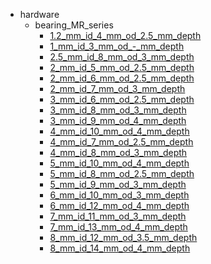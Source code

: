 * hardware
  * bearing_MR_series
    * [1.2_mm_id_4_mm_od_2.5_mm_depth](hardware/bearing_MR_series/1.2_mm_id_4_mm_od_2.5_mm_depth)
    * [1_mm_id_3_mm_od_-_mm_depth](hardware/bearing_MR_series/1.2_mm_id_4_mm_od_2.5_mm_depth/1_mm_id_3_mm_od_-_mm_depth)
    * [2.5_mm_id_8_mm_od_3_mm_depth](hardware/bearing_MR_series/1.2_mm_id_4_mm_od_2.5_mm_depth/1_mm_id_3_mm_od_-_mm_depth/2.5_mm_id_8_mm_od_3_mm_depth)
    * [2_mm_id_5_mm_od_2.5_mm_depth](hardware/bearing_MR_series/1.2_mm_id_4_mm_od_2.5_mm_depth/1_mm_id_3_mm_od_-_mm_depth/2.5_mm_id_8_mm_od_3_mm_depth/2_mm_id_5_mm_od_2.5_mm_depth)
    * [2_mm_id_6_mm_od_2.5_mm_depth](hardware/bearing_MR_series/1.2_mm_id_4_mm_od_2.5_mm_depth/1_mm_id_3_mm_od_-_mm_depth/2.5_mm_id_8_mm_od_3_mm_depth/2_mm_id_5_mm_od_2.5_mm_depth/2_mm_id_6_mm_od_2.5_mm_depth)
    * [2_mm_id_7_mm_od_3_mm_depth](hardware/bearing_MR_series/1.2_mm_id_4_mm_od_2.5_mm_depth/1_mm_id_3_mm_od_-_mm_depth/2.5_mm_id_8_mm_od_3_mm_depth/2_mm_id_5_mm_od_2.5_mm_depth/2_mm_id_6_mm_od_2.5_mm_depth/2_mm_id_7_mm_od_3_mm_depth)
    * [3_mm_id_6_mm_od_2.5_mm_depth](hardware/bearing_MR_series/1.2_mm_id_4_mm_od_2.5_mm_depth/1_mm_id_3_mm_od_-_mm_depth/2.5_mm_id_8_mm_od_3_mm_depth/2_mm_id_5_mm_od_2.5_mm_depth/2_mm_id_6_mm_od_2.5_mm_depth/2_mm_id_7_mm_od_3_mm_depth/3_mm_id_6_mm_od_2.5_mm_depth)
    * [3_mm_id_8_mm_od_3_mm_depth](hardware/bearing_MR_series/1.2_mm_id_4_mm_od_2.5_mm_depth/1_mm_id_3_mm_od_-_mm_depth/2.5_mm_id_8_mm_od_3_mm_depth/2_mm_id_5_mm_od_2.5_mm_depth/2_mm_id_6_mm_od_2.5_mm_depth/2_mm_id_7_mm_od_3_mm_depth/3_mm_id_6_mm_od_2.5_mm_depth/3_mm_id_8_mm_od_3_mm_depth)
    * [3_mm_id_9_mm_od_4_mm_depth](hardware/bearing_MR_series/1.2_mm_id_4_mm_od_2.5_mm_depth/1_mm_id_3_mm_od_-_mm_depth/2.5_mm_id_8_mm_od_3_mm_depth/2_mm_id_5_mm_od_2.5_mm_depth/2_mm_id_6_mm_od_2.5_mm_depth/2_mm_id_7_mm_od_3_mm_depth/3_mm_id_6_mm_od_2.5_mm_depth/3_mm_id_8_mm_od_3_mm_depth/3_mm_id_9_mm_od_4_mm_depth)
    * [4_mm_id_10_mm_od_4_mm_depth](hardware/bearing_MR_series/1.2_mm_id_4_mm_od_2.5_mm_depth/1_mm_id_3_mm_od_-_mm_depth/2.5_mm_id_8_mm_od_3_mm_depth/2_mm_id_5_mm_od_2.5_mm_depth/2_mm_id_6_mm_od_2.5_mm_depth/2_mm_id_7_mm_od_3_mm_depth/3_mm_id_6_mm_od_2.5_mm_depth/3_mm_id_8_mm_od_3_mm_depth/3_mm_id_9_mm_od_4_mm_depth/4_mm_id_10_mm_od_4_mm_depth)
    * [4_mm_id_7_mm_od_2.5_mm_depth](hardware/bearing_MR_series/1.2_mm_id_4_mm_od_2.5_mm_depth/1_mm_id_3_mm_od_-_mm_depth/2.5_mm_id_8_mm_od_3_mm_depth/2_mm_id_5_mm_od_2.5_mm_depth/2_mm_id_6_mm_od_2.5_mm_depth/2_mm_id_7_mm_od_3_mm_depth/3_mm_id_6_mm_od_2.5_mm_depth/3_mm_id_8_mm_od_3_mm_depth/3_mm_id_9_mm_od_4_mm_depth/4_mm_id_10_mm_od_4_mm_depth/4_mm_id_7_mm_od_2.5_mm_depth)
    * [4_mm_id_8_mm_od_3_mm_depth](hardware/bearing_MR_series/1.2_mm_id_4_mm_od_2.5_mm_depth/1_mm_id_3_mm_od_-_mm_depth/2.5_mm_id_8_mm_od_3_mm_depth/2_mm_id_5_mm_od_2.5_mm_depth/2_mm_id_6_mm_od_2.5_mm_depth/2_mm_id_7_mm_od_3_mm_depth/3_mm_id_6_mm_od_2.5_mm_depth/3_mm_id_8_mm_od_3_mm_depth/3_mm_id_9_mm_od_4_mm_depth/4_mm_id_10_mm_od_4_mm_depth/4_mm_id_7_mm_od_2.5_mm_depth/4_mm_id_8_mm_od_3_mm_depth)
    * [5_mm_id_10_mm_od_4_mm_depth](hardware/bearing_MR_series/1.2_mm_id_4_mm_od_2.5_mm_depth/1_mm_id_3_mm_od_-_mm_depth/2.5_mm_id_8_mm_od_3_mm_depth/2_mm_id_5_mm_od_2.5_mm_depth/2_mm_id_6_mm_od_2.5_mm_depth/2_mm_id_7_mm_od_3_mm_depth/3_mm_id_6_mm_od_2.5_mm_depth/3_mm_id_8_mm_od_3_mm_depth/3_mm_id_9_mm_od_4_mm_depth/4_mm_id_10_mm_od_4_mm_depth/4_mm_id_7_mm_od_2.5_mm_depth/4_mm_id_8_mm_od_3_mm_depth/5_mm_id_10_mm_od_4_mm_depth)
    * [5_mm_id_8_mm_od_2.5_mm_depth](hardware/bearing_MR_series/1.2_mm_id_4_mm_od_2.5_mm_depth/1_mm_id_3_mm_od_-_mm_depth/2.5_mm_id_8_mm_od_3_mm_depth/2_mm_id_5_mm_od_2.5_mm_depth/2_mm_id_6_mm_od_2.5_mm_depth/2_mm_id_7_mm_od_3_mm_depth/3_mm_id_6_mm_od_2.5_mm_depth/3_mm_id_8_mm_od_3_mm_depth/3_mm_id_9_mm_od_4_mm_depth/4_mm_id_10_mm_od_4_mm_depth/4_mm_id_7_mm_od_2.5_mm_depth/4_mm_id_8_mm_od_3_mm_depth/5_mm_id_10_mm_od_4_mm_depth/5_mm_id_8_mm_od_2.5_mm_depth)
    * [5_mm_id_9_mm_od_3_mm_depth](hardware/bearing_MR_series/1.2_mm_id_4_mm_od_2.5_mm_depth/1_mm_id_3_mm_od_-_mm_depth/2.5_mm_id_8_mm_od_3_mm_depth/2_mm_id_5_mm_od_2.5_mm_depth/2_mm_id_6_mm_od_2.5_mm_depth/2_mm_id_7_mm_od_3_mm_depth/3_mm_id_6_mm_od_2.5_mm_depth/3_mm_id_8_mm_od_3_mm_depth/3_mm_id_9_mm_od_4_mm_depth/4_mm_id_10_mm_od_4_mm_depth/4_mm_id_7_mm_od_2.5_mm_depth/4_mm_id_8_mm_od_3_mm_depth/5_mm_id_10_mm_od_4_mm_depth/5_mm_id_8_mm_od_2.5_mm_depth/5_mm_id_9_mm_od_3_mm_depth)
    * [6_mm_id_10_mm_od_3_mm_depth](hardware/bearing_MR_series/1.2_mm_id_4_mm_od_2.5_mm_depth/1_mm_id_3_mm_od_-_mm_depth/2.5_mm_id_8_mm_od_3_mm_depth/2_mm_id_5_mm_od_2.5_mm_depth/2_mm_id_6_mm_od_2.5_mm_depth/2_mm_id_7_mm_od_3_mm_depth/3_mm_id_6_mm_od_2.5_mm_depth/3_mm_id_8_mm_od_3_mm_depth/3_mm_id_9_mm_od_4_mm_depth/4_mm_id_10_mm_od_4_mm_depth/4_mm_id_7_mm_od_2.5_mm_depth/4_mm_id_8_mm_od_3_mm_depth/5_mm_id_10_mm_od_4_mm_depth/5_mm_id_8_mm_od_2.5_mm_depth/5_mm_id_9_mm_od_3_mm_depth/6_mm_id_10_mm_od_3_mm_depth)
    * [6_mm_id_12_mm_od_4_mm_depth](hardware/bearing_MR_series/1.2_mm_id_4_mm_od_2.5_mm_depth/1_mm_id_3_mm_od_-_mm_depth/2.5_mm_id_8_mm_od_3_mm_depth/2_mm_id_5_mm_od_2.5_mm_depth/2_mm_id_6_mm_od_2.5_mm_depth/2_mm_id_7_mm_od_3_mm_depth/3_mm_id_6_mm_od_2.5_mm_depth/3_mm_id_8_mm_od_3_mm_depth/3_mm_id_9_mm_od_4_mm_depth/4_mm_id_10_mm_od_4_mm_depth/4_mm_id_7_mm_od_2.5_mm_depth/4_mm_id_8_mm_od_3_mm_depth/5_mm_id_10_mm_od_4_mm_depth/5_mm_id_8_mm_od_2.5_mm_depth/5_mm_id_9_mm_od_3_mm_depth/6_mm_id_10_mm_od_3_mm_depth/6_mm_id_12_mm_od_4_mm_depth)
    * [7_mm_id_11_mm_od_3_mm_depth](hardware/bearing_MR_series/1.2_mm_id_4_mm_od_2.5_mm_depth/1_mm_id_3_mm_od_-_mm_depth/2.5_mm_id_8_mm_od_3_mm_depth/2_mm_id_5_mm_od_2.5_mm_depth/2_mm_id_6_mm_od_2.5_mm_depth/2_mm_id_7_mm_od_3_mm_depth/3_mm_id_6_mm_od_2.5_mm_depth/3_mm_id_8_mm_od_3_mm_depth/3_mm_id_9_mm_od_4_mm_depth/4_mm_id_10_mm_od_4_mm_depth/4_mm_id_7_mm_od_2.5_mm_depth/4_mm_id_8_mm_od_3_mm_depth/5_mm_id_10_mm_od_4_mm_depth/5_mm_id_8_mm_od_2.5_mm_depth/5_mm_id_9_mm_od_3_mm_depth/6_mm_id_10_mm_od_3_mm_depth/6_mm_id_12_mm_od_4_mm_depth/7_mm_id_11_mm_od_3_mm_depth)
    * [7_mm_id_13_mm_od_4_mm_depth](hardware/bearing_MR_series/1.2_mm_id_4_mm_od_2.5_mm_depth/1_mm_id_3_mm_od_-_mm_depth/2.5_mm_id_8_mm_od_3_mm_depth/2_mm_id_5_mm_od_2.5_mm_depth/2_mm_id_6_mm_od_2.5_mm_depth/2_mm_id_7_mm_od_3_mm_depth/3_mm_id_6_mm_od_2.5_mm_depth/3_mm_id_8_mm_od_3_mm_depth/3_mm_id_9_mm_od_4_mm_depth/4_mm_id_10_mm_od_4_mm_depth/4_mm_id_7_mm_od_2.5_mm_depth/4_mm_id_8_mm_od_3_mm_depth/5_mm_id_10_mm_od_4_mm_depth/5_mm_id_8_mm_od_2.5_mm_depth/5_mm_id_9_mm_od_3_mm_depth/6_mm_id_10_mm_od_3_mm_depth/6_mm_id_12_mm_od_4_mm_depth/7_mm_id_11_mm_od_3_mm_depth/7_mm_id_13_mm_od_4_mm_depth)
    * [8_mm_id_12_mm_od_3.5_mm_depth](hardware/bearing_MR_series/1.2_mm_id_4_mm_od_2.5_mm_depth/1_mm_id_3_mm_od_-_mm_depth/2.5_mm_id_8_mm_od_3_mm_depth/2_mm_id_5_mm_od_2.5_mm_depth/2_mm_id_6_mm_od_2.5_mm_depth/2_mm_id_7_mm_od_3_mm_depth/3_mm_id_6_mm_od_2.5_mm_depth/3_mm_id_8_mm_od_3_mm_depth/3_mm_id_9_mm_od_4_mm_depth/4_mm_id_10_mm_od_4_mm_depth/4_mm_id_7_mm_od_2.5_mm_depth/4_mm_id_8_mm_od_3_mm_depth/5_mm_id_10_mm_od_4_mm_depth/5_mm_id_8_mm_od_2.5_mm_depth/5_mm_id_9_mm_od_3_mm_depth/6_mm_id_10_mm_od_3_mm_depth/6_mm_id_12_mm_od_4_mm_depth/7_mm_id_11_mm_od_3_mm_depth/7_mm_id_13_mm_od_4_mm_depth/8_mm_id_12_mm_od_3.5_mm_depth)
    * [8_mm_id_14_mm_od_4_mm_depth](hardware/bearing_MR_series/1.2_mm_id_4_mm_od_2.5_mm_depth/1_mm_id_3_mm_od_-_mm_depth/2.5_mm_id_8_mm_od_3_mm_depth/2_mm_id_5_mm_od_2.5_mm_depth/2_mm_id_6_mm_od_2.5_mm_depth/2_mm_id_7_mm_od_3_mm_depth/3_mm_id_6_mm_od_2.5_mm_depth/3_mm_id_8_mm_od_3_mm_depth/3_mm_id_9_mm_od_4_mm_depth/4_mm_id_10_mm_od_4_mm_depth/4_mm_id_7_mm_od_2.5_mm_depth/4_mm_id_8_mm_od_3_mm_depth/5_mm_id_10_mm_od_4_mm_depth/5_mm_id_8_mm_od_2.5_mm_depth/5_mm_id_9_mm_od_3_mm_depth/6_mm_id_10_mm_od_3_mm_depth/6_mm_id_12_mm_od_4_mm_depth/7_mm_id_11_mm_od_3_mm_depth/7_mm_id_13_mm_od_4_mm_depth/8_mm_id_12_mm_od_3.5_mm_depth/8_mm_id_14_mm_od_4_mm_depth)
